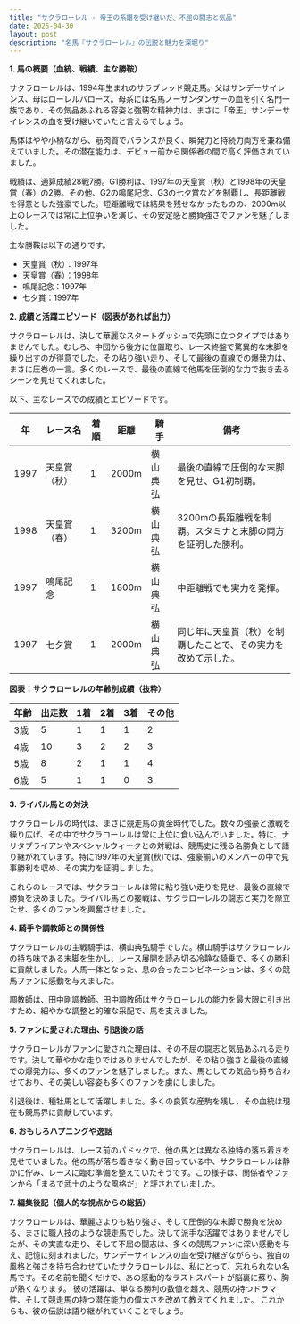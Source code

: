 ```yaml
---
title: "サクラローレル - 帝王の系譜を受け継いだ、不屈の闘志と気品"
date: 2025-04-30
layout: post
description: "名馬『サクラローレル』の伝説と魅力を深堀り"
---
```


**1. 馬の概要（血統、戦績、主な勝鞍）**

サクラローレルは、1994年生まれのサラブレッド競走馬。父はサンデーサイレンス、母はローレルバローズ。母系には名馬ノーザンダンサーの血を引く名門一族であり、その気品あふれる容姿と強靭な精神力は、まさに「帝王」サンデーサイレンスの血を受け継いでいたと言えるでしょう。

馬体はやや小柄ながら、筋肉質でバランスが良く、瞬発力と持続力両方を兼ね備えていました。その潜在能力は、デビュー前から関係者の間で高く評価されていました。

戦績は、通算成績28戦7勝。G1勝利は、1997年の天皇賞（秋）と1998年の天皇賞（春）の2勝。その他、G2の鳴尾記念、G3の七夕賞などを制覇し、長距離戦を得意とした強豪でした。短距離戦では結果を残せなかったものの、2000m以上のレースでは常に上位争いを演じ、その安定感と勝負強さでファンを魅了しました。

主な勝鞍は以下の通りです。

* 天皇賞（秋）：1997年
* 天皇賞（春）：1998年
* 鳴尾記念：1997年
* 七夕賞：1997年


**2. 成績と活躍エピソード（図表があれば出力）**

サクラローレルは、決して華麗なスタートダッシュで先頭に立つタイプではありませんでした。むしろ、中団から後方に位置取り、レース終盤で驚異的な末脚を繰り出すのが得意でした。その粘り強い走り、そして最後の直線での爆発力は、まさに圧巻の一言。多くのレースで、最後の直線で他馬を圧倒的な力で抜き去るシーンを見せてくれました。

以下、主なレースでの成績とエピソードです。

| 年 | レース名          | 着順 | 距離 | 騎手     | 備考                                                                     |
|---|-------------------|-----|------|----------|-------------------------------------------------------------------------|
| 1997 | 天皇賞（秋）      | 1   | 2000m| 横山典弘 | 最後の直線で圧倒的な末脚を見せ、G1初制覇。                               |
| 1998 | 天皇賞（春）      | 1   | 3200m| 横山典弘 | 3200mの長距離戦を制覇。スタミナと末脚の両方を証明した勝利。                        |
| 1997 | 鳴尾記念          | 1   | 1800m| 横山典弘 | 中距離戦でも実力を発揮。                                                  |
| 1997 | 七夕賞            | 1   | 2000m| 横山典弘 | 同じ年に天皇賞（秋）を制覇したことで、その実力を改めて示した。                 |


**図表：サクラローレルの年齢別成績（抜粋）**

| 年齢 | 出走数 | 1着 | 2着 | 3着 | その他 |
|---|---|---|---|---|---|
| 3歳 | 5 | 1 | 1 | 1 | 2 |
| 4歳 | 10 | 3 | 2 | 2 | 3 |
| 5歳 | 8 | 2 | 1 | 1 | 4 |
| 6歳 | 5 | 1 | 1 | 0 | 3 |


**3. ライバル馬との対決**

サクラローレルの時代は、まさに競走馬の黄金時代でした。数々の強豪と激戦を繰り広げ、その中でサクラローレルは常に上位に食い込んでいました。特に、ナリタブライアンやスペシャルウィークとの対戦は、競馬史に残る名勝負として語り継がれています。特に1997年の天皇賞(秋)では、強豪揃いのメンバーの中で見事勝利を収め、その実力を証明しました。

これらのレースでは、サクラローレルは常に粘り強い走りを見せ、最後の直線で勝負を決めました。ライバル馬との接戦は、サクラローレルの闘志と実力を際立たせ、多くのファンを興奮させました。


**4. 騎手や調教師との関係性**

サクラローレルの主戦騎手は、横山典弘騎手でした。横山騎手はサクラローレルの持ち味である末脚を生かし、レース展開を読み切る冷静な騎乗で、多くの勝利に貢献しました。人馬一体となった、息の合ったコンビネーションは、多くの競馬ファンに感動を与えました。

調教師は、田中剛調教師。田中調教師はサクラローレルの能力を最大限に引き出すため、細やかな調整と的確な采配で、馬を支えました。


**5. ファンに愛された理由、引退後の話**

サクラローレルがファンに愛された理由は、その不屈の闘志と気品あふれる走りです。決して華やかな走りではありませんでしたが、その粘り強さと最後の直線での爆発力は、多くのファンを魅了しました。また、馬としての気品も持ち合わせており、その美しい容姿も多くのファンを虜にしました。

引退後は、種牡馬として活躍しました。多くの良質な産駒を残し、その血統は現在も競馬界に貢献しています。


**6. おもしろハプニングや逸話**

サクラローレルは、レース前のパドックで、他の馬とは異なる独特の落ち着きを見せていました。他の馬が落ち着きなく動き回っている中、サクラローレルは静かに佇み、レースに臨む準備を整えていたそうです。この様子は、関係者やファンから「まるで武士のような風格だ」と評されていました。


**7. 編集後記（個人的な視点からの総括）**

サクラローレルは、華麗さよりも粘り強さ、そして圧倒的な末脚で勝負を決める、まさに職人技のような競走馬でした。決して派手な活躍ではありませんでしたが、その実直な走り、そして不屈の闘志は、多くの競馬ファンに深い感動を与え、記憶に刻まれました。サンデーサイレンスの血を受け継ぎながらも、独自の風格と強さを持ち合わせていたサクラローレルは、私にとって、忘れられない名馬です。その名前を聞くだけで、あの感動的なラストスパートが脳裏に蘇り、胸が熱くなります。  彼の活躍は、単なる勝利の数値を超え、競馬の持つドラマ性、そして競走馬の持つ潜在能力の偉大さを改めて教えてくれました。  これからも、彼の伝説は語り継がれていくことでしょう。
